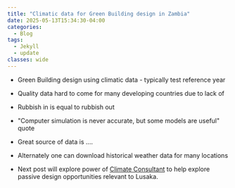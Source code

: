 ```yaml
---
title: "Climatic data for Green Building design in Zambia"
date: 2025-05-13T15:34:30-04:00
categories:
  - Blog
tags:
  - Jekyll
  - update
classes: wide
---
```

* Green Building design using climatic data - typically test reference year
* Quality data hard to come for many developing countries due to lack of 
* Rubbish in is equal to rubbish out
* "Computer simulation is never accurate, but some models are useful" quote
* Great source of data is ....
* Alternately one can download historical weather data for many locations

* Next post will explore power of [Climate Consultant][climate-cons] to help explore passive design opportunities relevant to Lusaka.

[climate-cons]: https://www.sbse.org/resources/climate-consultant